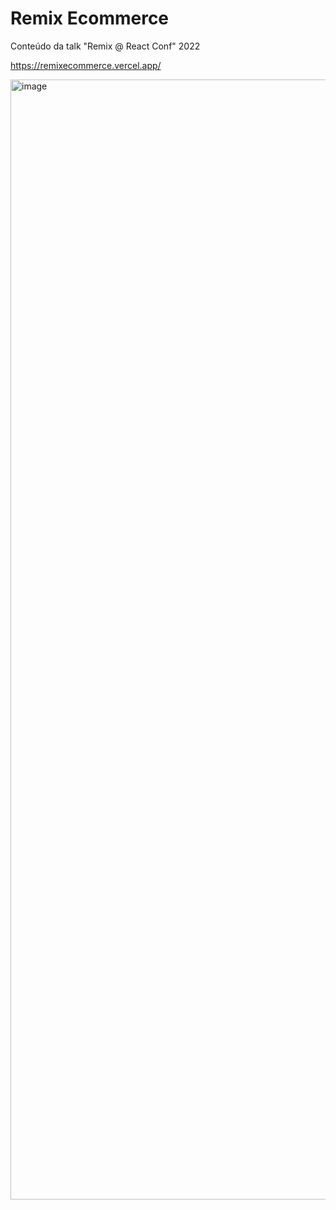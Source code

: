 # Remix Ecommerce

Conteúdo da talk "Remix @ React Conf" 2022

https://remixecommerce.vercel.app/

<a href="https://pagespeed.web.dev/report?url=https%3A%2F%2Fremixecommerce.vercel.app%2F">
<img width="1792" alt="image" src="https://user-images.githubusercontent.com/440220/201802880-0817fdbc-6286-42ff-b6b8-487742953cbb.png">
</a>
